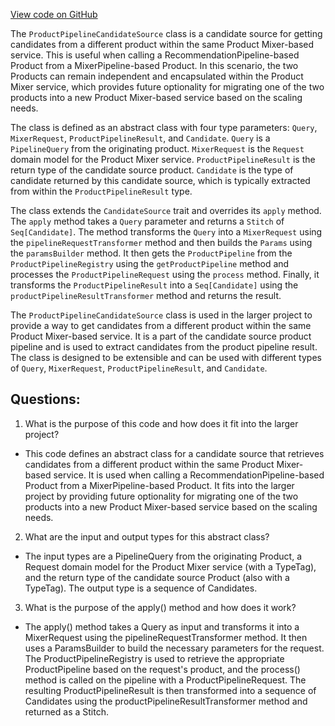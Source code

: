 [View code on GitHub](https://github.com/misbahsy/the-algorithm/product-mixer/core/src/main/scala/com/twitter/product_mixer/core/functional_component/candidate_source/product_pipeline/ProductPipelineCandidateSource.scala)

The `ProductPipelineCandidateSource` class is a candidate source for getting candidates from a different product within the same Product Mixer-based service. This is useful when calling a RecommendationPipeline-based Product from a MixerPipeline-based Product. In this scenario, the two Products can remain independent and encapsulated within the Product Mixer service, which provides future optionality for migrating one of the two products into a new Product Mixer-based service based on the scaling needs.

The class is defined as an abstract class with four type parameters: `Query`, `MixerRequest`, `ProductPipelineResult`, and `Candidate`. `Query` is a `PipelineQuery` from the originating product. `MixerRequest` is the `Request` domain model for the Product Mixer service. `ProductPipelineResult` is the return type of the candidate source product. `Candidate` is the type of candidate returned by this candidate source, which is typically extracted from within the `ProductPipelineResult` type.

The class extends the `CandidateSource` trait and overrides its `apply` method. The `apply` method takes a `Query` parameter and returns a `Stitch` of `Seq[Candidate]`. The method transforms the `Query` into a `MixerRequest` using the `pipelineRequestTransformer` method and then builds the `Params` using the `paramsBuilder` method. It then gets the `ProductPipeline` from the `ProductPipelineRegistry` using the `getProductPipeline` method and processes the `ProductPipelineRequest` using the `process` method. Finally, it transforms the `ProductPipelineResult` into a `Seq[Candidate]` using the `productPipelineResultTransformer` method and returns the result.

The `ProductPipelineCandidateSource` class is used in the larger project to provide a way to get candidates from a different product within the same Product Mixer-based service. It is a part of the candidate source product pipeline and is used to extract candidates from the product pipeline result. The class is designed to be extensible and can be used with different types of `Query`, `MixerRequest`, `ProductPipelineResult`, and `Candidate`.
## Questions: 
 1. What is the purpose of this code and how does it fit into the larger project?
- This code defines an abstract class for a candidate source that retrieves candidates from a different product within the same Product Mixer-based service. It is used when calling a RecommendationPipeline-based Product from a MixerPipeline-based Product. It fits into the larger project by providing future optionality for migrating one of the two products into a new Product Mixer-based service based on the scaling needs.

2. What are the input and output types for this abstract class?
- The input types are a PipelineQuery from the originating Product, a Request domain model for the Product Mixer service (with a TypeTag), and the return type of the candidate source Product (also with a TypeTag). The output type is a sequence of Candidates.

3. What is the purpose of the apply() method and how does it work?
- The apply() method takes a Query as input and transforms it into a MixerRequest using the pipelineRequestTransformer method. It then uses a ParamsBuilder to build the necessary parameters for the request. The ProductPipelineRegistry is used to retrieve the appropriate ProductPipeline based on the request's product, and the process() method is called on the pipeline with a ProductPipelineRequest. The resulting ProductPipelineResult is then transformed into a sequence of Candidates using the productPipelineResultTransformer method and returned as a Stitch.